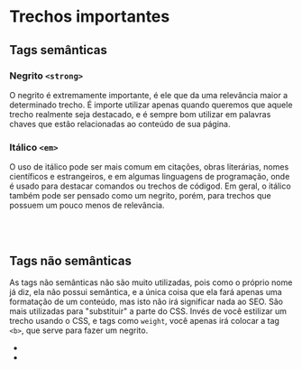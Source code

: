 # Trechos importantes



## Tags semânticas

### Negrito `<strong>`
O negrito é extremamente importante, é ele que da uma relevância maior a determinado trecho. 
É importe utilizar apenas quando queremos que aquele trecho realmente seja destacado, e é sempre bom utilizar em palavras chaves que estão relacionadas ao conteúdo de sua página.

### Itálico `<em>`
O uso de itálico pode ser mais comum em citações, obras literárias, nomes científicos e estrangeiros, e em algumas linguagens de programação, onde é usado para destacar comandos ou trechos de códigod. Em geral, o itálico também pode ser pensado como um negrito, porém, para trechos que possuem um pouco menos de relevância.

</br>
</br>


## Tags não semânticas 
As tags não semânticas não são muito utilizadas, pois como o próprio nome já diz, ela não possui semântica, e a única coisa que ela fará apenas uma formatação de um conteúdo, mas isto não irá significar nada ao SEO. 
São mais utilizadas para "substituir" a parte do CSS. Invés de você estilizar um trecho usando o CSS, e tags como `weight`, você apenas irá colocar a tag `<b>`, que serve para fazer um negrito. 

- <b> </b> <!-- Adiciona negrito ao conteúdo -->
- <i> </i> <!-- Adiciona itálico ao conteúdo -->
